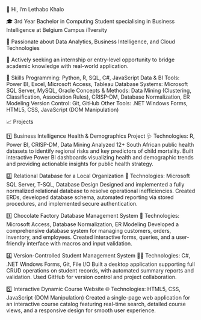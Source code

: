 👋 Hi, I’m Lethabo Khalo

🎓 3rd Year Bachelor in Computing Student specialising in Business Intelligence at Belgium Campus iTversity

🌱 Passionate about Data Analytics, Business Intelligence, and Cloud Technologies

💼 Actively seeking an internship or entry-level opportunity to bridge academic knowledge with real-world application.

  🚀 Skills
Programming: Python, R, SQL, C#, JavaScript
Data & BI Tools: Power BI, Excel, Microsoft Access, Tableau
Database Systems: Microsoft SQL Server, MySQL, Oracle
Concepts & Methods: Data Mining (Clustering, Classification, Association Rules), CRISP-DM, Database Normalization, ER Modeling
Version Control: Git, GitHub
Other Tools: .NET Windows Forms, HTML5, CSS, JavaScript (DOM Manipulation)

  📈 Projects

1️⃣ Business Intelligence Health & Demographics Project
🩺 Technologies: R, Power BI, CRISP-DM, Data Mining
Analyzed 12+ South African public health datasets to identify regional risks and key predictors of child mortality. Built interactive Power BI dashboards visualizing health and demographic trends and providing actionable insights for public health strategy.

2️⃣ Relational Database for a Local Organization
💾 Technologies: Microsoft SQL Server, T-SQL, Database Design
Designed and implemented a fully normalized relational database to resolve operational inefficiencies. Created ERDs, developed database schema, automated reporting via stored procedures, and implemented secure authentication.

3️⃣ Chocolate Factory Database Management System
🍫 Technologies: Microsoft Access, Database Normalization, ER Modeling
Developed a comprehensive database system for managing customers, orders, inventory, and employees. Created interactive forms, queries, and a user-friendly interface with macros and input validation.

4️⃣ Version-Controlled Student Management System
👩‍💻 Technologies: C#, .NET Windows Forms, Git, File I/O
Built a desktop application supporting full CRUD operations on student records, with automated summary reports and validation. Used GitHub for version control and project collaboration.

5️⃣ Interactive Dynamic Course Website
🌐 Technologies: HTML5, CSS, JavaScript (DOM Manipulation)
Created a single-page web application for an interactive course catalog featuring real-time search, detailed course views, and a responsive design for smooth user experience.
